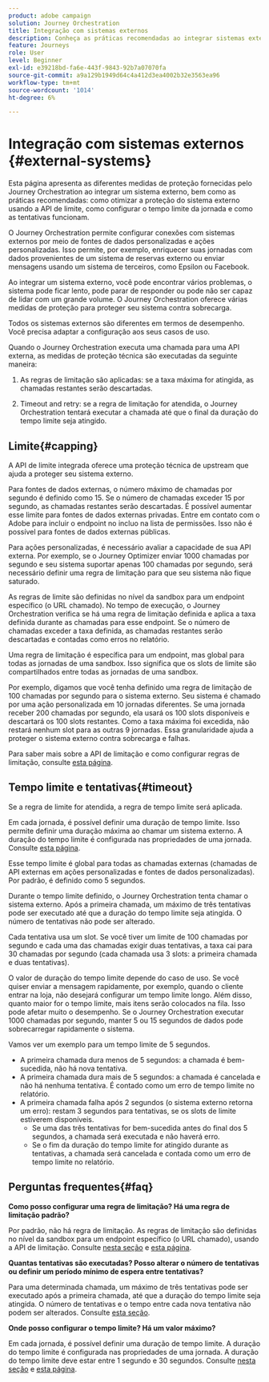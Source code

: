 ```yaml
---
product: adobe campaign
solution: Journey Orchestration
title: Integração com sistemas externos
description: Conheça as práticas recomendadas ao integrar sistemas externos
feature: Journeys
role: User
level: Beginner
exl-id: e39218bd-fa6e-443f-9843-92b7a07070fa
source-git-commit: a9a129b1949d64c4a412d3ea4002b32e3563ea96
workflow-type: tm+mt
source-wordcount: '1014'
ht-degree: 6%

---
```


# Integração com sistemas externos {#external-systems}

Esta página apresenta as diferentes medidas de proteção fornecidas pelo Journey Orchestration ao integrar um sistema externo, bem como as práticas recomendadas: como otimizar a proteção do sistema externo usando a API de limite, como configurar o tempo limite da jornada e como as tentativas funcionam.

O Journey Orchestration permite configurar conexões com sistemas externos por meio de fontes de dados personalizadas e ações personalizadas. Isso permite, por exemplo, enriquecer suas jornadas com dados provenientes de um sistema de reservas externo ou enviar mensagens usando um sistema de terceiros, como Epsilon ou Facebook.

Ao integrar um sistema externo, você pode encontrar vários problemas, o sistema pode ficar lento, pode parar de responder ou pode não ser capaz de lidar com um grande volume. O Journey Orchestration oferece várias medidas de proteção para proteger seu sistema contra sobrecarga.

Todos os sistemas externos são diferentes em termos de desempenho. Você precisa adaptar a configuração aos seus casos de uso.

Quando o Journey Orchestration executa uma chamada para uma API externa, as medidas de proteção técnica são executadas da seguinte maneira:

1. As regras de limitação são aplicadas: se a taxa máxima for atingida, as chamadas restantes serão descartadas.

2. Timeout and retry: se a regra de limitação for atendida, o Journey Orchestration tentará executar a chamada até que o final da duração do tempo limite seja atingido.

## Limite{#capping}

A API de limite integrada oferece uma proteção técnica de upstream que ajuda a proteger seu sistema externo.

Para fontes de dados externas, o número máximo de chamadas por segundo é definido como 15. Se o número de chamadas exceder 15 por segundo, as chamadas restantes serão descartadas. É possível aumentar esse limite para fontes de dados externas privadas. Entre em contato com o Adobe para incluir o endpoint no incluo na lista de permissões. Isso não é possível para fontes de dados externas públicas.

Para ações personalizadas, é necessário avaliar a capacidade de sua API externa. Por exemplo, se o Journey Optimizer enviar 1000 chamadas por segundo e seu sistema suportar apenas 100 chamadas por segundo, será necessário definir uma regra de limitação para que seu sistema não fique saturado.

As regras de limite são definidas no nível da sandbox para um endpoint específico (o URL chamado). No tempo de execução, o Journey Orchestration verifica se há uma regra de limitação definida e aplica a taxa definida durante as chamadas para esse endpoint. Se o número de chamadas exceder a taxa definida, as chamadas restantes serão descartadas e contadas como erros no relatório.

Uma regra de limitação é específica para um endpoint, mas global para todas as jornadas de uma sandbox. Isso significa que os slots de limite são compartilhados entre todas as jornadas de uma sandbox.

Por exemplo, digamos que você tenha definido uma regra de limitação de 100 chamadas por segundo para o sistema externo. Seu sistema é chamado por uma ação personalizada em 10 jornadas diferentes. Se uma jornada receber 200 chamadas por segundo, ela usará os 100 slots disponíveis e descartará os 100 slots restantes. Como a taxa máxima foi excedida, não restará nenhum slot para as outras 9 jornadas. Essa granularidade ajuda a proteger o sistema externo contra sobrecarga e falhas.

Para saber mais sobre a API de limitação e como configurar regras de limitação, consulte [esta página](../api/capping.md).

## Tempo limite e tentativas{#timeout}

Se a regra de limite for atendida, a regra de tempo limite será aplicada.

Em cada jornada, é possível definir uma duração de tempo limite. Isso permite definir uma duração máxima ao chamar um sistema externo. A duração do tempo limite é configurada nas propriedades de uma jornada. Consulte [esta página](../building-journeys/changing-properties.md#timeout_and_error).

Esse tempo limite é global para todas as chamadas externas (chamadas de API externas em ações personalizadas e fontes de dados personalizadas). Por padrão, é definido como 5 segundos.

Durante o tempo limite definido, o Journey Orchestration tenta chamar o sistema externo. Após a primeira chamada, um máximo de três tentativas pode ser executado até que a duração do tempo limite seja atingida. O número de tentativas não pode ser alterado.

Cada tentativa usa um slot. Se você tiver um limite de 100 chamadas por segundo e cada uma das chamadas exigir duas tentativas, a taxa cai para 30 chamadas por segundo (cada chamada usa 3 slots: a primeira chamada e duas tentativas).

O valor de duração do tempo limite depende do caso de uso. Se você quiser enviar a mensagem rapidamente, por exemplo, quando o cliente entrar na loja, não desejará configurar um tempo limite longo. Além disso, quanto maior for o tempo limite, mais itens serão colocados na fila. Isso pode afetar muito o desempenho. Se o Journey Orchestration executar 1000 chamadas por segundo, manter 5 ou 15 segundos de dados pode sobrecarregar rapidamente o sistema.

Vamos ver um exemplo para um tempo limite de 5 segundos.

* A primeira chamada dura menos de 5 segundos: a chamada é bem-sucedida, não há nova tentativa.
* A primeira chamada dura mais de 5 segundos: a chamada é cancelada e não há nenhuma tentativa. É contado como um erro de tempo limite no relatório.
* A primeira chamada falha após 2 segundos (o sistema externo retorna um erro): restam 3 segundos para tentativas, se os slots de limite estiverem disponíveis.
   * Se uma das três tentativas for bem-sucedida antes do final dos 5 segundos, a chamada será executada e não haverá erro.
   * Se o fim da duração do tempo limite for atingido durante as tentativas, a chamada será cancelada e contada como um erro de tempo limite no relatório.

## Perguntas frequentes{#faq}

**Como posso configurar uma regra de limitação? Há uma regra de limitação padrão?**

Por padrão, não há regra de limitação. As regras de limitação são definidas no nível da sandbox para um endpoint específico (o URL chamado), usando a API de limitação. Consulte [nesta seção](../about/external-systems.md#capping) e [esta página](../api/capping.md).

**Quantas tentativas são executadas? Posso alterar o número de tentativas ou definir um período mínimo de espera entre tentativas?**

Para uma determinada chamada, um máximo de três tentativas pode ser executado após a primeira chamada, até que a duração do tempo limite seja atingida. O número de tentativas e o tempo entre cada nova tentativa não podem ser alterados. Consulte [esta seção](../about/external-systems.md#timeout).

**Onde posso configurar o tempo limite? Há um valor máximo?**

Em cada jornada, é possível definir uma duração de tempo limite. A duração do tempo limite é configurada nas propriedades de uma jornada. A duração do tempo limite deve estar entre 1 segundo e 30 segundos. Consulte [nesta seção](../about/external-systems.md#timeout) e [esta página](../building-journeys/changing-properties.md#timeout_and_error).
